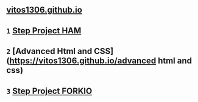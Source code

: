 ## [vitos1306.github.io](https://vitos1306.github.io)
## `1` [Step Project HAM](https://vitos1306.github.io/ham)
## `2` [Advanced Html and CSS](https://vitos1306.github.io/advanced html and css)
## `3` [Step Project FORKIO](https://vitos1306.github.io/forkio)
